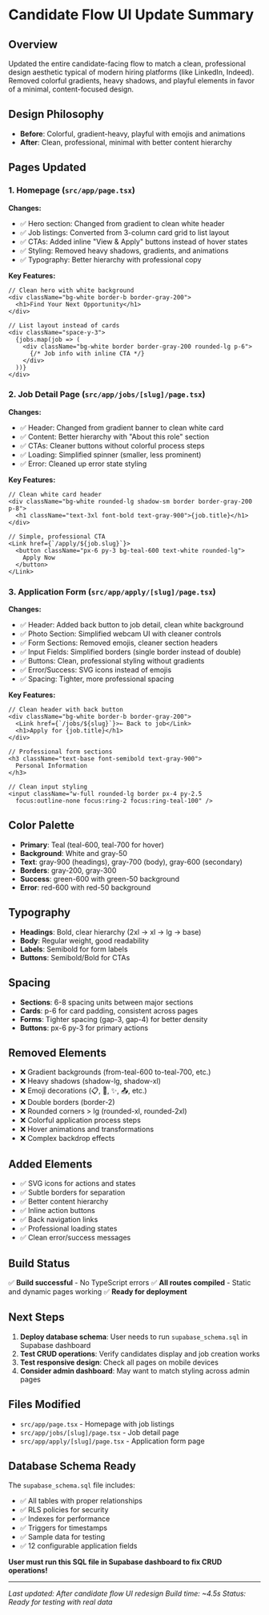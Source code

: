 # Candidate Flow UI Update Summary

## Overview
Updated the entire candidate-facing flow to match a clean, professional design aesthetic typical of modern hiring platforms (like LinkedIn, Indeed). Removed colorful gradients, heavy shadows, and playful elements in favor of a minimal, content-focused design.

## Design Philosophy
- **Before**: Colorful, gradient-heavy, playful with emojis and animations
- **After**: Clean, professional, minimal with better content hierarchy

## Pages Updated

### 1. Homepage (`src/app/page.tsx`)
**Changes:**
- ✅ Hero section: Changed from gradient to clean white header
- ✅ Job listings: Converted from 3-column card grid to list layout
- ✅ CTAs: Added inline "View & Apply" buttons instead of hover states
- ✅ Styling: Removed heavy shadows, gradients, and animations
- ✅ Typography: Better hierarchy with professional copy

**Key Features:**
```tsx
// Clean hero with white background
<div className="bg-white border-b border-gray-200">
  <h1>Find Your Next Opportunity</h1>
</div>

// List layout instead of cards
<div className="space-y-3">
  {jobs.map(job => (
    <div className="bg-white border border-gray-200 rounded-lg p-6">
      {/* Job info with inline CTA */}
    </div>
  ))}
</div>
```

### 2. Job Detail Page (`src/app/jobs/[slug]/page.tsx`)
**Changes:**
- ✅ Header: Changed from gradient banner to clean white card
- ✅ Content: Better hierarchy with "About this role" section
- ✅ CTAs: Cleaner buttons without colorful process steps
- ✅ Loading: Simplified spinner (smaller, less prominent)
- ✅ Error: Cleaned up error state styling

**Key Features:**
```tsx
// Clean white card header
<div className="bg-white rounded-lg shadow-sm border border-gray-200 p-8">
  <h1 className="text-3xl font-bold text-gray-900">{job.title}</h1>
</div>

// Simple, professional CTA
<Link href={`/apply/${job.slug}`}>
  <button className="px-6 py-3 bg-teal-600 text-white rounded-lg">
    Apply Now
  </button>
</Link>
```

### 3. Application Form (`src/app/apply/[slug]/page.tsx`)
**Changes:**
- ✅ Header: Added back button to job detail, clean white background
- ✅ Photo Section: Simplified webcam UI with cleaner controls
- ✅ Form Sections: Removed emojis, cleaner section headers
- ✅ Input Fields: Simplified borders (single border instead of double)
- ✅ Buttons: Clean, professional styling without gradients
- ✅ Error/Success: SVG icons instead of emojis
- ✅ Spacing: Tighter, more professional spacing

**Key Features:**
```tsx
// Clean header with back button
<div className="bg-white border-b border-gray-200">
  <Link href={`/jobs/${slug}`}>← Back to job</Link>
  <h1>Apply for {job.title}</h1>
</div>

// Professional form sections
<h3 className="text-base font-semibold text-gray-900">
  Personal Information
</h3>

// Clean input styling
<input className="w-full rounded-lg border px-4 py-2.5 
  focus:outline-none focus:ring-2 focus:ring-teal-100" />
```

## Color Palette
- **Primary**: Teal (teal-600, teal-700 for hover)
- **Background**: White and gray-50
- **Text**: gray-900 (headings), gray-700 (body), gray-600 (secondary)
- **Borders**: gray-200, gray-300
- **Success**: green-600 with green-50 background
- **Error**: red-600 with red-50 background

## Typography
- **Headings**: Bold, clear hierarchy (2xl → xl → lg → base)
- **Body**: Regular weight, good readability
- **Labels**: Semibold for form labels
- **Buttons**: Semibold/Bold for CTAs

## Spacing
- **Sections**: 6-8 spacing units between major sections
- **Cards**: p-6 for card padding, consistent across pages
- **Forms**: Tighter spacing (gap-3, gap-4) for better density
- **Buttons**: px-6 py-3 for primary actions

## Removed Elements
- ❌ Gradient backgrounds (from-teal-600 to-teal-700, etc.)
- ❌ Heavy shadows (shadow-lg, shadow-xl)
- ❌ Emoji decorations (📋, 💼, ✨, 📤, etc.)
- ❌ Double borders (border-2)
- ❌ Rounded corners > lg (rounded-xl, rounded-2xl)
- ❌ Colorful application process steps
- ❌ Hover animations and transformations
- ❌ Complex backdrop effects

## Added Elements
- ✅ SVG icons for actions and states
- ✅ Subtle borders for separation
- ✅ Better content hierarchy
- ✅ Inline action buttons
- ✅ Back navigation links
- ✅ Professional loading states
- ✅ Clean error/success messages

## Build Status
✅ **Build successful** - No TypeScript errors
✅ **All routes compiled** - Static and dynamic pages working
✅ **Ready for deployment**

## Next Steps
1. **Deploy database schema**: User needs to run `supabase_schema.sql` in Supabase dashboard
2. **Test CRUD operations**: Verify candidates display and job creation works
3. **Test responsive design**: Check all pages on mobile devices
4. **Consider admin dashboard**: May want to match styling across admin pages

## Files Modified
- `src/app/page.tsx` - Homepage with job listings
- `src/app/jobs/[slug]/page.tsx` - Job detail page
- `src/app/apply/[slug]/page.tsx` - Application form page

## Database Schema Ready
The `supabase_schema.sql` file includes:
- ✅ All tables with proper relationships
- ✅ RLS policies for security
- ✅ Indexes for performance
- ✅ Triggers for timestamps
- ✅ Sample data for testing
- ✅ 12 configurable application fields

**User must run this SQL file in Supabase dashboard to fix CRUD operations!**

---

*Last updated: After candidate flow UI redesign*
*Build time: ~4.5s*
*Status: Ready for testing with real data*
